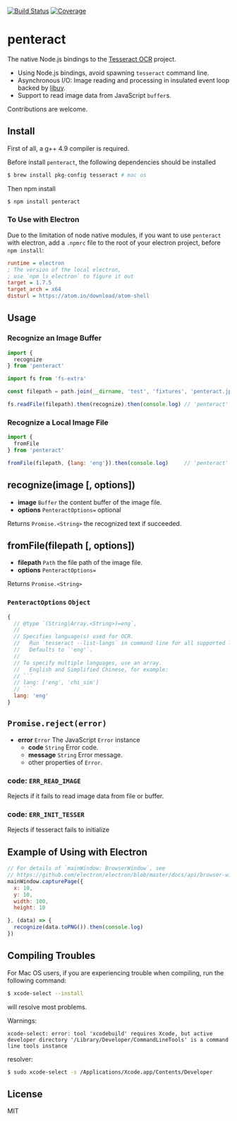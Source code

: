 [![Build Status](https://travis-ci.org/kaelzhang/node-penteract.svg?branch=master)](https://travis-ci.org/kaelzhang/node-penteract)
[![Coverage](https://codecov.io/gh/kaelzhang/node-penteract/branch/master/graph/badge.svg)](https://codecov.io/gh/kaelzhang/node-penteract)
<!-- optional appveyor tst
[![Windows Build Status](https://ci.appveyor.com/api/projects/status/github/kaelzhang/node-penteract?branch=master&svg=true)](https://ci.appveyor.com/project/kaelzhang/node-penteract)
-->
<!-- optional npm version
[![NPM version](https://badge.fury.io/js/node-penteract.svg)](http://badge.fury.io/js/node-penteract)
-->
<!-- optional npm downloads
[![npm module downloads per month](http://img.shields.io/npm/dm/node-penteract.svg)](https://www.npmjs.org/package/node-penteract)
-->
<!-- optional dependency status
[![Dependency Status](https://david-dm.org/kaelzhang/node-penteract.svg)](https://david-dm.org/kaelzhang/node-penteract)
-->

# penteract

<img align="right" alt="" src="https://raw.githubusercontent.com/kaelzhang/node-penteract/master/penteract.gif" />

The native Node.js bindings to the [Tesseract OCR](https://github.com/tesseract-ocr/tesseract) project.

- Using Node.js bindings, avoid spawning `tesseract` command line.  
- Asynchronous I/O: Image reading and processing in insulated event loop backed by [libuv](https://github.com/libuv/libuv).
- Support to read image data from JavaScript `buffer`s.

Contributions are welcome.

## Install

First of all, a g++ 4.9 compiler is required.

Before install `penteract`, the following dependencies should be installed

```sh
$ brew install pkg-config tesseract # mac os
```

Then npm install

```sh
$ npm install penteract
```

### To Use with Electron

Due to the limitation of node native modules, if you want to use `penteract` with electron, add a `.npmrc` file to the root of your electron project, before `npm install`:

```ini
runtime = electron
; The version of the local electron,
; use `npm ls electron` to figure it out
target = 1.7.5
target_arch = x64
disturl = https://atom.io/download/atom-shell
```

<!--

### The N-API version of `penteract`

The N-API version of `penteract` (penteract@n-api) is and will be remaining experimental before the feature of N-API stabilized in Node.js 8.0 and ported to older Node.js LTS lines ([via](https://medium.com/the-node-js-collection/n-api-next-generation-node-js-apis-for-native-modules-169af5235b06)).

For now, it is recommended to use `penteract@latest`

-->

## Usage

### Recognize an Image Buffer

```js
import {
  recognize
} from 'penteract'

import fs from 'fs-extra'

const filepath = path.join(__dirname, 'test', 'fixtures', 'penteract.jpg')

fs.readFile(filepath).then(recognize).then(console.log) // 'penteract'
```

### Recognize a Local Image File

```js
import {
  fromFile
} from 'penteract'

fromFile(filepath, {lang: 'eng'}).then(console.log)     // 'penteract'
```

## recognize(image [, options])

- **image** `Buffer` the content buffer of the image file.
- **options** `PenteractOptions=` optional

Returns `Promise.<String>` the recognized text if succeeded.

## fromFile(filepath [, options])

- **filepath** `Path` the file path of the image file.
- **options** `PenteractOptions=`

Returns `Promise.<String>`

### `PenteractOptions` `Object`


```js
{
  // @type `(String|Array.<String>)=eng`,
  //
  // Specifies language(s) used for OCR.
  //   Run `tesseract --list-langs` in command line for all supported languages.
  //   Defaults to `'eng'`.
  //
  // To specify multiple languages, use an array.
  //   English and Simplified Chinese, for example:
  // ```
  // lang: ['eng', 'chi_sim']
  // ```
  lang: 'eng'
}
```

## `Promise.reject(error)`

- **error** `Error` The JavaScript `Error` instance
  - **code** `String` Error code.
  - **message** `String` Error message.
  - other properties of `Error`.

### code: `ERR_READ_IMAGE`

Rejects if it fails to read image data from file or buffer.

### code: `ERR_INIT_TESSER`

Rejects if tesseract fails to initialize

## Example of Using with Electron

```js
// For details of `mainWindow: BrowserWindow`, see
// https://github.com/electron/electron/blob/master/docs/api/browser-window.md
mainWindow.capturePage({
  x: 10,
  y: 10,
  width: 100,
  height: 10

}, (data) => {
  recognize(data.toPNG()).then(console.log)
})
```

## Compiling Troubles

For Mac OS users, if you are experiencing trouble when compiling, run the following command:

```sh
$ xcode-select --install
```

will resolve most problems.

Warnings:

```
xcode-select: error: tool 'xcodebuild' requires Xcode, but active developer directory '/Library/Developer/CommandLineTools' is a command line tools instance
```

resolver:

```sh
$ sudo xcode-select -s /Applications/Xcode.app/Contents/Developer
```

## License

MIT
